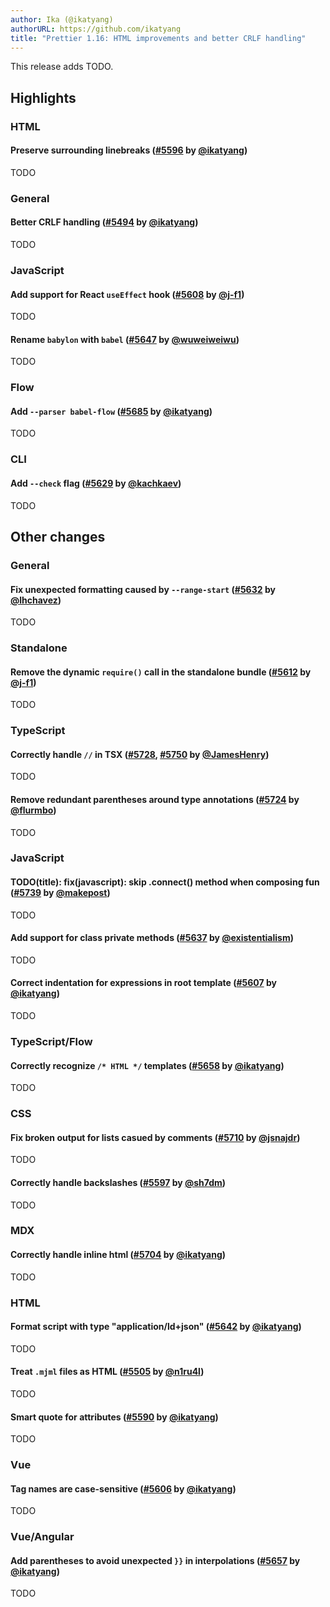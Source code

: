 ```yaml
---
author: Ika (@ikatyang)
authorURL: https://github.com/ikatyang
title: "Prettier 1.16: HTML improvements and better CRLF handling"
---
```


This release adds TODO.

<!--truncate-->

## Highlights

### HTML

#### Preserve surrounding linebreaks ([#5596] by [@ikatyang])

TODO

### General

#### Better CRLF handling ([#5494] by [@ikatyang])

TODO

### JavaScript

#### Add support for React `useEffect` hook ([#5608] by [@j-f1])

TODO

#### Rename `babylon` with `babel` ([#5647] by [@wuweiweiwu])

TODO

### Flow

#### Add `--parser babel-flow` ([#5685] by [@ikatyang])

TODO

### CLI

#### Add `--check` flag ([#5629] by [@kachkaev])

TODO

## Other changes

### General

#### Fix unexpected formatting caused by `--range-start` ([#5632] by [@lhchavez])

TODO

### Standalone

#### Remove the dynamic `require()` call in the standalone bundle ([#5612] by [@j-f1])

TODO

### TypeScript

#### Correctly handle `//` in TSX ([#5728], [#5750] by [@JamesHenry])

TODO

#### Remove redundant parentheses around type annotations ([#5724] by [@flurmbo])

TODO

### JavaScript

#### TODO(title): fix(javascript): skip .connect() method when composing fun ([#5739] by [@makepost])

TODO

#### Add support for class private methods ([#5637] by [@existentialism])

TODO

#### Correct indentation for expressions in root template ([#5607] by [@ikatyang])

TODO

### TypeScript/Flow

#### Correctly recognize `/* HTML */` templates ([#5658] by [@ikatyang])

TODO

### CSS

#### Fix broken output for lists casued by comments ([#5710] by [@jsnajdr])

TODO

#### Correctly handle backslashes ([#5597] by [@sh7dm])

TODO

### MDX

#### Correctly handle inline html ([#5704] by [@ikatyang])

TODO

### HTML

#### Format script with type "application/ld+json" ([#5642] by [@ikatyang])

TODO

#### Treat `.mjml` files as HTML ([#5505] by [@n1ru4l])

TODO

#### Smart quote for attributes ([#5590] by [@ikatyang])

TODO

### Vue

#### Tag names are case-sensitive ([#5606] by [@ikatyang])

TODO

### Vue/Angular

#### Add parentheses to avoid unexpected `}}` in interpolations ([#5657] by [@ikatyang])

TODO

[@existentialism]: https://github.com/existentialism
[@flurmbo]: https://github.com/flurmbo
[@ikatyang]: https://github.com/ikatyang
[@j-f1]: https://github.com/j-f1
[@jameshenry]: https://github.com/JamesHenry
[@jsnajdr]: https://github.com/jsnajdr
[@kachkaev]: https://github.com/kachkaev
[@lhchavez]: https://github.com/lhchavez
[@makepost]: https://github.com/makepost
[@n1ru4l]: https://github.com/n1ru4l
[@sh7dm]: https://github.com/sh7dm
[@wuweiweiwu]: https://github.com/wuweiweiwu
[#5494]: https://github.com/prettier/prettier/pull/5494
[#5505]: https://github.com/prettier/prettier/pull/5505
[#5590]: https://github.com/prettier/prettier/pull/5590
[#5596]: https://github.com/prettier/prettier/pull/5596
[#5597]: https://github.com/prettier/prettier/pull/5597
[#5606]: https://github.com/prettier/prettier/pull/5606
[#5607]: https://github.com/prettier/prettier/pull/5607
[#5608]: https://github.com/prettier/prettier/pull/5608
[#5612]: https://github.com/prettier/prettier/pull/5612
[#5629]: https://github.com/prettier/prettier/pull/5629
[#5632]: https://github.com/prettier/prettier/pull/5632
[#5637]: https://github.com/prettier/prettier/pull/5637
[#5642]: https://github.com/prettier/prettier/pull/5642
[#5647]: https://github.com/prettier/prettier/pull/5647
[#5657]: https://github.com/prettier/prettier/pull/5657
[#5658]: https://github.com/prettier/prettier/pull/5658
[#5685]: https://github.com/prettier/prettier/pull/5685
[#5704]: https://github.com/prettier/prettier/pull/5704
[#5710]: https://github.com/prettier/prettier/pull/5710
[#5724]: https://github.com/prettier/prettier/pull/5724
[#5728]: https://github.com/prettier/prettier/pull/5728
[#5739]: https://github.com/prettier/prettier/pull/5739
[#5750]: https://github.com/prettier/prettier/pull/5750
